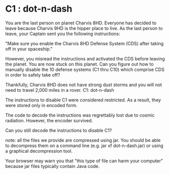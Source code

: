 # C1 : dot-n-dash 
You are the last person on planet Charvis 8HD. Everyone has decided to leave because Charvis 9HD is the hipper place to live. 
As 
the last person to leave, your Captain sent you the following instructions:

"Make sure you enable the Charvis 8HD Defense System (CDS) after taking off in your spaceship."

However, you misread the instructions and activated the CDS before leaving the planet. You are now stuck on this planet. Can 
you figure out how to manually disable the 10 defense systems (C1 thru C10) which comprise CDS in order to safely take off?

Thankfully, Charvis 8HD does not have strong dust storms and you will not need to travel 2,000 miles in a rover.
C1: dot-n-dash

The instructions to disable C1 were considered restricted. As a result, they were stored only in encoded form.

The code to decode the instructions was regrettably lost due to cosmic radiation. However, the encoder survived.

Can you still decode the instructions to disable C1?

note: all the files we provide are compressed using jar. You should be able to decompress them on a command line (e.g. jar xf 
dot-n-dash.jar) or using a graphical decompression tool.

Your browser may warn you that "this type of file can harm your computer" because jar files typically contain Java code.
